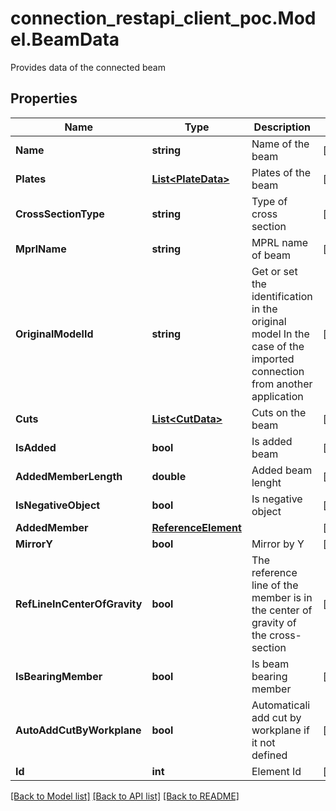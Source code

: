 # connection_restapi_client_poc.Model.BeamData
Provides data of the connected beam

## Properties

Name | Type | Description | Notes
------------ | ------------- | ------------- | -------------
**Name** | **string** | Name of the beam | [optional] 
**Plates** | [**List&lt;PlateData&gt;**](PlateData.md) | Plates of the beam | [optional] 
**CrossSectionType** | **string** | Type of cross section | [optional] 
**MprlName** | **string** | MPRL name of beam | [optional] 
**OriginalModelId** | **string** | Get or set the identification in the original model  In the case of the imported connection from another application | [optional] 
**Cuts** | [**List&lt;CutData&gt;**](CutData.md) | Cuts on the beam | [optional] 
**IsAdded** | **bool** | Is added beam | [optional] 
**AddedMemberLength** | **double** | Added beam lenght | [optional] 
**IsNegativeObject** | **bool** | Is negative object | [optional] 
**AddedMember** | [**ReferenceElement**](ReferenceElement.md) |  | [optional] 
**MirrorY** | **bool** | Mirror by Y | [optional] 
**RefLineInCenterOfGravity** | **bool** | The reference line of the member is in the center of gravity of the cross-section | [optional] 
**IsBearingMember** | **bool** | Is beam bearing member | [optional] 
**AutoAddCutByWorkplane** | **bool** | Automaticali add cut by workplane if it not defined | [optional] 
**Id** | **int** | Element Id | [optional] 

[[Back to Model list]](../README.md#documentation-for-models) [[Back to API list]](../README.md#documentation-for-api-endpoints) [[Back to README]](../README.md)

